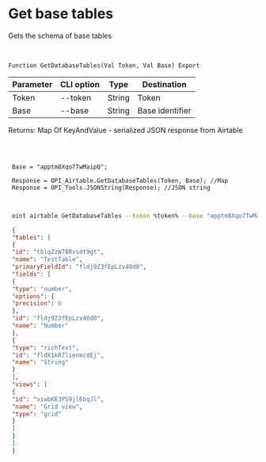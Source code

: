 ﻿---
sidebar_position: 2
---

# Get base tables
 Gets the schema of base tables


<br/>


`Function GetDatabaseTables(Val Token, Val Base) Export`

 | Parameter | CLI option | Type | Destination |
 |-|-|-|-|
 | Token | --token | String | Token |
 | Base | --base | String | Base identifier |

 
 Returns: Map Of KeyAndValue - serialized JSON response from Airtable

<br/>




```bsl title="Code example"
 
 Base = "apptm8Xqo7TwMaipQ";
 
 Response = OPI_Airtable.GetDatabaseTables(Token, Base); //Map
 Response = OPI_Tools.JSONString(Response); //JSON string
 
```
	


```sh title="CLI command example"
 
 oint airtable GetDatabaseTables --token %token% --base "apptm8Xqo7TwMaipQ"

```

```json title="Result"
 {
 "tables": [
 {
 "id": "tblqZzW78Rvsdt9gt",
 "name": "TestTable",
 "primaryFieldId": "fldj9Z3fEpLzv40d0",
 "fields": [
 {
 "type": "number",
 "options": {
 "precision": 0
 },
 "id": "fldj9Z3fEpLzv40d0",
 "name": "Number"
 },
 {
 "type": "richText",
 "id": "fldX1kR7lienmcdEj",
 "name": "String"
 }
 ],
 "views": [
 {
 "id": "viwbKE3PS9jl6bqJl",
 "name": "Grid view",
 "type": "grid"
 }
 ]
 }
 ]
 }
```
